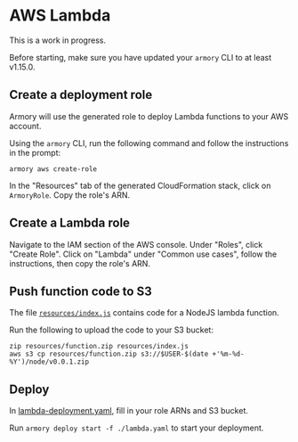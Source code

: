 # AWS Lambda

This is a work in progress. 

Before starting, make sure you have updated your `armory` CLI to at least v1.15.0.

## Create a deployment role

Armory will use the generated role to deploy Lambda functions to your AWS account.

Using the `armory` CLI, run the following command and follow the instructions in the prompt:

```shell
armory aws create-role
```

In the "Resources" tab of the generated CloudFormation stack, click on `ArmoryRole`. Copy the role's ARN.

## Create a Lambda role

Navigate to the IAM section of the AWS console. Under "Roles", click "Create Role". Click on "Lambda" under "Common use cases", follow the instructions,
then copy the role's ARN.

## Push function code to S3

The file [`resources/index.js`](./resources/index.js) contains code for a NodeJS lambda function.

Run the following to upload the code to your S3 bucket:

```shell
zip resources/function.zip resources/index.js
aws s3 cp resources/function.zip s3://$USER-$(date +'%m-%d-%Y')/node/v0.0.1.zip
```

## Deploy

In [lambda-deployment.yaml](./lambda-deployment.yaml), fill in your role ARNs and S3 bucket.

Run `armory deploy start -f ./lambda.yaml` to start your deployment.
